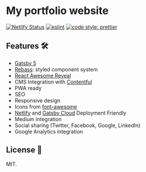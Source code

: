 # My portfolio website

[![Netlify Status](https://api.netlify.com/api/v1/badges/7c629edb-9368-41a6-aa50-55bf61df185a/deploy-status)](https://app.netlify.com/sites/aleksefo/deploys)
[![eslint](https://img.shields.io/badge/eslint-enabled-green.svg)](https://eslint.org/)
[![code style: prettier](https://img.shields.io/badge/code_style-prettier-ff69b4.svg)](https://github.com/prettier/prettier)

## Features 🛠

- [Gatsby 5](https://www.gatsbyjs.org/)
- [Rebass](https://rebassjs.org/): styled component system
- [React Awesome Reveal](https://github.com/dennismorello/react-awesome-reveal)
- CMS Integration with [Contentful](https://contentful.com)
- PWA ready
- SEO
- Responsive design
- Icons from [font-awesome](https://fontawesome.com/)
- [Netlify](https://www.netlify.com) and [Gatsby Cloud](https://www.gatsbyjs.com/products/cloud/) Deployment Friendly
- Medium integration
- Social sharing (Twitter, Facebook, Google, LinkedIn)
- Google Analytics integration

## License 📝

MIT.